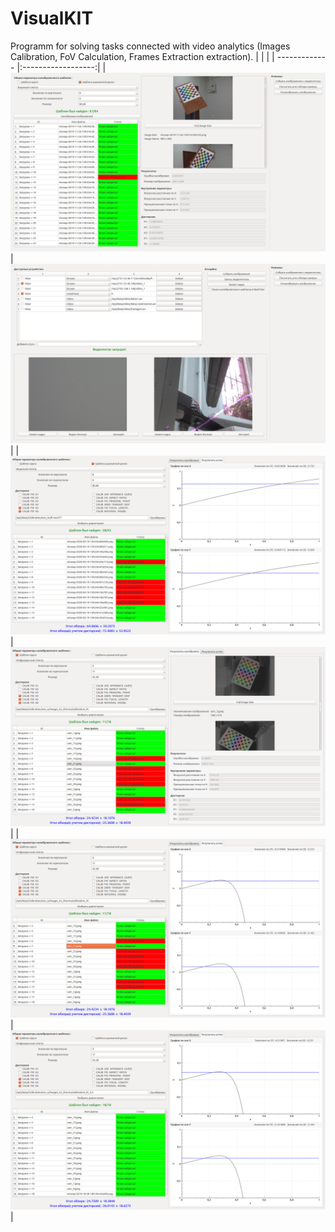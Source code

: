 # VisualKIT
Programm for solving tasks connected with video analytics (Images Calibration, FoV Calculation, Frames Extraction extraction).
|        |                |
| ------------- |:------------------:|
|![alt-текст](https://github.com/L0rd1k/VisualKIT/blob/master/Images/Snaps/scr1.png)|![alt-текст](https://github.com/L0rd1k/VisualKIT/blob/master/Images/Snaps/scr2.png)| 
|![alt-текст](https://github.com/L0rd1k/VisualKIT/blob/master/Images/Snaps/scr3.png)|![alt-текст](https://github.com/L0rd1k/VisualKIT/blob/master/Images/Snaps/scr4.png)|
|![alt-текст](https://github.com/L0rd1k/VisualKIT/blob/master/Images/Snaps/scr5.png)|![alt-текст](https://github.com/L0rd1k/VisualKIT/blob/master/Images/Snaps/scr6.png)| 
